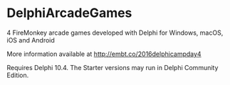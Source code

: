 # DelphiArcadeGames
4 FireMonkey arcade games developed with Delphi for Windows, macOS, iOS and Android 

More information available at http://embt.co/2016delphicampday4

Requires Delphi 10.4. The Starter versions may run in Delphi Community Edition.
